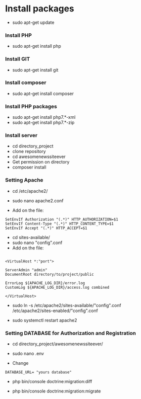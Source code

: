 # Install packages
- sudo apt-get update

### Install PHP
- sudo apt-get install php

### Install GIT
- sudo apt-get install git

### Install composer
- sudo apt-get install composer

### Install PHP packages
- sudo apt-get install php7.*-xml
- sudo apt-get install php7.*-zip

### Install server
- cd directory_project
- clone repository
- cd awesomenewssiteever
- Get permission on directory
- composer install

### Setting Apache
- cd /etc/apache2/

- sudo nano apache2.conf

- Add on the file:

```
SetEnvIf Authorization "(.*)" HTTP_AUTHORIZATION=$1
SetEnvIf Content-Type "(.*)" HTTP_CONTENT_TYPE=$1
SetEnvIf Accept "(.*)" HTTP_ACCEPT=$1
```
- cd sites-available/
- sudo nano "config".conf
- Add on the file:

```

<VirtualHost *:"port">

ServerAdmin "admin"
DocumentRoot directory/to/project/public

ErrorLog ${APACHE_LOG_DIR}/error.log
CustomLog ${APACHE_LOG_DIR}/access.log combined

</VirtualHost>

```
- sudo ln -s /etc/apache2/sites-available/"config".conf /etc/apache2/sites-enabled/"config".conf

- sudo systemctl restart apache2

### Setting DATABASE for Authorization and Registration
- cd directory_project/awesomenewssiteever/

- sudo nano .env

- Change 

```
DATABASE_URL= "yours database"
```

- php bin/console doctrine:migration:diff

- php bin/console doctrine:migration:migrate
